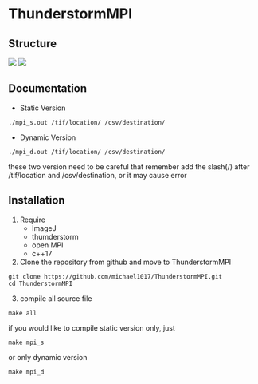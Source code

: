 # ThunderstormMPI
## Structure
![](https://i.imgur.com/ICSdlt9.png)
![](https://i.imgur.com/mHbnM1v.png)

## Documentation
* Static Version
```
./mpi_s.out /tif/location/ /csv/destination/
```
* Dynamic Version
```
./mpi_d.out /tif/location/ /csv/destination/
```
these two version need to be careful that remember add the slash(/) after /tif/location and /csv/destination, or it may cause error
## Installation
1. Require
    * ImageJ
    * thumderstorm
    * open MPI
    * c++17
2. Clone the repository from github and move to ThunderstormMPI
```
git clone https://github.com/michael1017/ThunderstormMPI.git
cd ThunderstormMPI
```
3. compile all source file
```
make all
```
if you would like to compile static version only, just
```
make mpi_s
```
or only dynamic version
```
make mpi_d
```
